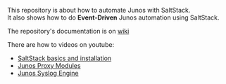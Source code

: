 This repository is about how to automate Junos with SaltStack.  
It also shows how to do **Event-Driven** Junos automation using SaltStack.  

The repository's documentation is on [wiki](https://github.com/ksator/junos-automation-with-saltstack/wiki)

There are how to videos on youtube: 
- [SaltStack basics and installation](https://www.youtube.com/watch?v=JK7z6xnj1k0)
- [Junos Proxy Modules](https://www.youtube.com/watch?v=QE1l8OMwjQU)
- [Junos Syslog Engine](https://www.youtube.com/watch?v=QFU6RzCgG4I)

